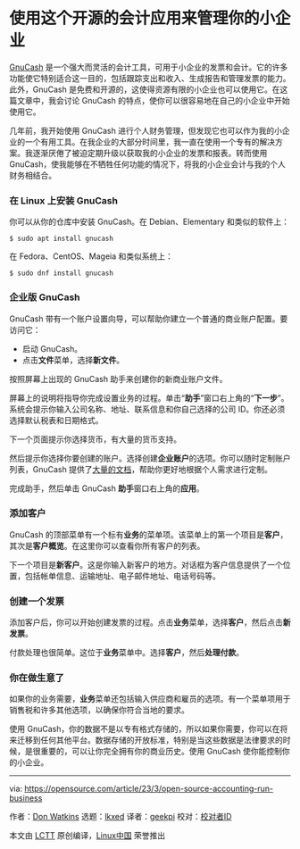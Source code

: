[#]: subject: "Use this open source accounting app to run your small business"
[#]: via: "https://opensource.com/article/23/3/open-source-accounting-run-business"
[#]: author: "Don Watkins https://opensource.com/users/don-watkins"
[#]: collector: "lkxed"
[#]: translator: "geekpi"
[#]: reviewer: " "
[#]: publisher: " "
[#]: url: " "

使用这个开源的会计应用来管理你的小企业
======

[GnuCash][1] 是一个强大而灵活的会计工具，可用于小企业的发票和会计。它的许多功能使它特别适合这一目的，包括跟踪支出和收入、生成报告和管理发票的能力。此外，GnuCash 是免费和开源的，这使得资源有限的小企业也可以使用它。在这篇文章中，我会讨论 GnuCash 的特点，使你可以很容易地在自己的小企业中开始使用它。

几年前，我开始使用 GnuCash 进行个人财务管理，但发现它也可以作为我的小企业的一个有用工具。在我企业的大部分时间里，我一直在使用一个专有的解决方案。我逐渐厌倦了被迫定期升级以获取我的小企业的发票和报表。转而使用 GnuCash，使我能够在不牺牲任何功能的情况下，将我的小企业会计与我的个人财务相结合。

### 在 Linux 上安装 GnuCash

你可以从你的仓库中安装 GnuCash。在 Debian、Elementary 和类似的软件上：

```
$ sudo apt install gnucash
```

在 Fedora、CentOS、Mageia 和类似系统上：

```
$ sudo dnf install gnucash
```

### 企业版 GnuCash

GnuCash 带有一个账户设置向导，可以帮助你建立一个普通的商业账户配置。要访问它：

- 启动 GnuCash。
- 点击**文件**菜单，选择**新文件**。

按照屏幕上出现的 GnuCash 助手来创建你的新商业账户文件。

屏幕上的说明将指导你完成设置业务的过程。单击“**助手**”窗口右上角的“**下一步**”。系统会提示你输入公司名称、地址、联系信息和你自己选择的公司 ID。你还必须选择默认税表和日期格式。

下一个页面提示你选择货币，有大量的货币支持。

然后提示你选择你要创建的账户。选择创建**企业账户**的选项。你可以随时定制账户列表，GnuCash 提供了[大量的文档][2]，帮助你更好地根据个人需求进行定制。

完成助手，然后单击 GnuCash **助手**窗口右上角的**应用**。

### 添加客户

GnuCash 的顶部菜单有一个标有**业务**的菜单项。该菜单上的第一个项目是**客户**，其次是**客户概览**。在这里你可以查看你所有客户的列表。

下一个项目是**新客户**。这是你输入新客户的地方。对话框为客户信息提供了一个位置，包括帐单信息、运输地址、电子邮件地址、电话号码等。

### 创建一个发票

添加客户后，你可以开始创建发票的过程。点击**业务**菜单，选择**客户**，然后点击**新发票**。

付款处理也很简单。这位于**业务**菜单中。选择**客户**，然后**处理付款**。

### 你在做生意了

如果你的业务需要，**业务**菜单还包括输入供应商和雇员的选项。有一个菜单项用于销售税和许多其他选项，以确保你符合当地的要求。

使用 GnuCash，你的数据不是以专有格式存储的，所以如果你需要，你可以在将来迁移到任何其他平台。数据存储的开放标准，特别是当这些数据是法律要求的时候，是很重要的，可以让你完全拥有你的商业历史。使用 GnuCash 使你能控制你的小企业。

--------------------------------------------------------------------------------

via: https://opensource.com/article/23/3/open-source-accounting-run-business

作者：[Don Watkins][a]
选题：[lkxed][b]
译者：[geekpi](https://github.com/geekpi)
校对：[校对者ID](https://github.com/校对者ID)

本文由 [LCTT](https://github.com/LCTT/TranslateProject) 原创编译，[Linux中国](https://linux.cn/) 荣誉推出

[a]: https://opensource.com/users/don-watkins
[b]: https://github.com/lkxed/
[1]: https://www.gnucash.org/
[2]: https://www.gnucash.org/docs/v4/C/gnucash-guide/bus_setup.html